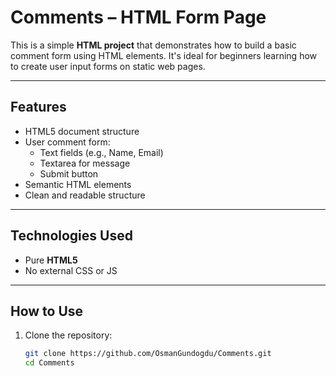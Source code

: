 # Comments – HTML Form Page

This is a simple **HTML project** that demonstrates how to build a basic comment form using HTML elements. It's ideal for beginners learning how to create user input forms on static web pages.

---

## Features

- HTML5 document structure
- User comment form:
  - Text fields (e.g., Name, Email)
  - Textarea for message
  - Submit button
- Semantic HTML elements
- Clean and readable structure

---

## Technologies Used

- Pure **HTML5**
- No external CSS or JS

---

## How to Use

1. Clone the repository:
   ```bash
   git clone https://github.com/OsmanGundogdu/Comments.git
   cd Comments

